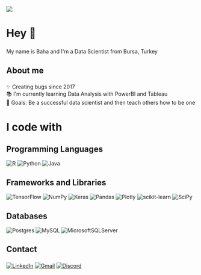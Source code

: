 [![](https://visitcount.itsvg.in/api?id=bahaozsahin&icon=0&color=0)](https://visitcount.itsvg.in)
###

<h1 align="left">Hey 👋</h1>

###

<p align="left">My name is Baha and I'm a Data Scientist from Bursa, Turkey </p>

###

<h2 align="left">About me</h2>

###

<p align="left">
✨ Creating bugs since 2017<br>
📚 I'm currently learning Data Analysis with PowerBI and Tableau<br>
🎯 Goals: Be a successful data scientist and then teach others how to be one <br>

###

# I code with

## Programming Languages

![R](https://img.shields.io/badge/r-%23276DC3.svg?style=plastic&logo=r&logoColor=white) 
![Python](https://img.shields.io/badge/python-3670A0?style=plastic&logo=python&logoColor=ffdd54) 
![Java](https://img.shields.io/badge/Java-%23ED8B00.svg?style=plastic&logo=Java&logoColor=white) 

## Frameworks and Libraries

![TensorFlow](https://img.shields.io/badge/TensorFlow-%23FF6F00.svg?style=plastic&logo=TensorFlow&logoColor=white)
![NumPy](https://img.shields.io/badge/numpy-%23013243.svg?style=plastic&logo=numpy&logoColor=white) 
![Keras](https://img.shields.io/badge/Keras-%23D00000.svg?style=plastic&logo=Keras&logoColor=white) 
![Pandas](https://img.shields.io/badge/pandas-%23150458.svg?style=plastic&logo=pandas&logoColor=white) 
![Plotly](https://img.shields.io/badge/Plotly-%233F4F75.svg?style=plastic&logo=plotly&logoColor=white) 
![scikit-learn](https://img.shields.io/badge/scikit--learn-%23F7931E.svg?style=plastic&logo=scikit-learn&logoColor=white) 
![SciPy](https://img.shields.io/badge/SciPy-%230C55A5.svg?style=plastic&logo=scipy&logoColor=%white) 

## Databases
![Postgres](https://img.shields.io/badge/postgres-%23316192.svg?style=plastic&logo=postgresql&logoColor=white) 
![MySQL](https://img.shields.io/badge/mysql-%2300f.svg?style=plastic&logo=mysql&logoColor=white) 
![MicrosoftSQLServer](https://img.shields.io/badge/Microsoft%20SQL%20Sever-CC2927?style=plastic&logo=microsoft%20sql%20server&logoColor=white) 


###

<h2 align="left">Contact</h2>

###

[![LinkedIn](https://img.shields.io/badge/LinkedIn-%230077B5.svg?logo=linkedin&logoColor=white)](https://linkedin.com/in/bahaozsahin) 
[![Gmail](https://img.shields.io/badge/Gmail-D14836?logo=gmail&logoColor=white)](mailto:bahaozsahin@gmail.com) 
[![Discord](https://img.shields.io/badge/Discord-738ADB.svg?logo=discord&logoColor=white)](https://discordapp.com/users/168452495801188352) 


